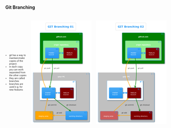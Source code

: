 #### Git Branching

<div style="display: flex;align-items: center; justify-content:space-between; gap: 1em">

<div style="font-size:0.5em; width:33%;">

- git has a way to maintain/make copies of the project.
- in each copy you can work separated from the other copies
- they are called branches
- branches are used e.g. for new features

</div>

![git branching basics 01](./git_branching_01.png)<!-- .element style="height:500px" class="fragment semi-fade-out" -->

![git branching basics 02](./git_branching_02.png)<!-- .element style="height:500px" class="fragment" -->

</div>
